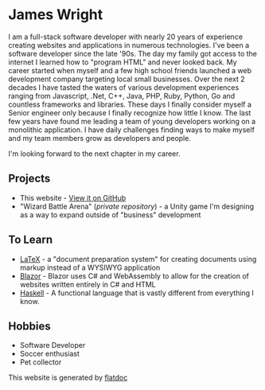 James Wright
============

I am a full-stack software developer with nearly 20 years of experience creating websites and applications in numerous technologies. I've been a software developer since the late '90s.  The day my family got access to the internet I learned how to "program HTML" and never looked back.  My career started when myself and a few high school friends launched a web development company targeting local small businesses.  Over the next 2 decades I have tasted the waters of various development experiences ranging from Javascript, .Net, C++, Java, PHP, Ruby, Python, Go and countless frameworks and libraries.  These days I finally consider myself a Senior engineer only because I finally recognize how little I know.  The last few years have found me leading a team of young developers working on a monolithic application.  I have daily challenges finding ways to make myself and my team members grow as developers and people.

I'm looking forward to the next chapter in my career.

## Projects
* This website - [View it on GitHub](https://github.com/jamespwright/jamespwright.com)
* "Wizard Battle Arena" (_private repository_) - a Unity game I'm designing as a way to expand outside of "business" development

## To Learn
* [LaTeX](https://en.wikipedia.org/wiki/LaTeX) - a "document preparation system" for creating documents using markup instead of a WYSIWYG application  
* [Blazor](https://blazor.net/) - Blazor uses C# and WebAssembly to allow for the creation of websites written entirely in C# and HTML  
* [Haskell](https://www.haskell.org/) - A functional language that is vastly different from everything I know.  

## Hobbies
* Software Developer
* Soccer enthusiast  
* Pet collector

This website is generated by [flatdoc](http://ricostacruz.com/flatdoc/)